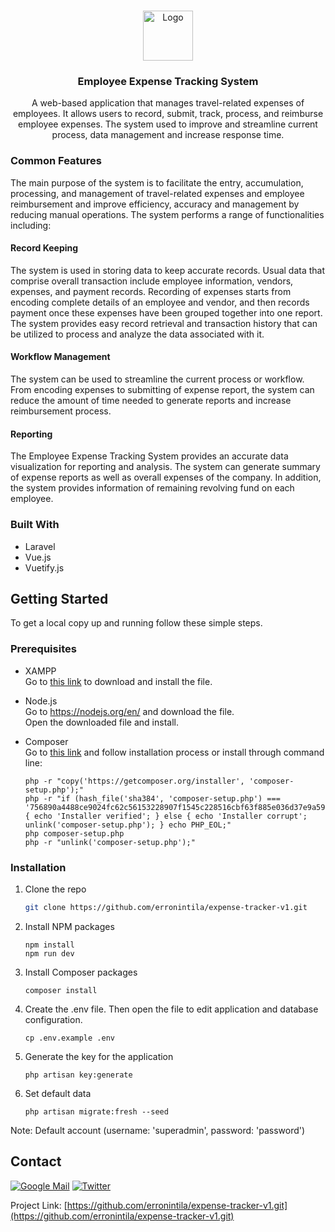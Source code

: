 <!-- PROJECT LOGO -->
<br />
<p align="center">
  <a href="https://github.com/othneildrew/Best-README-Template">
    <img src="./resources/js/assets/img/login.png" alt="Logo" width="80" height="80">
  </a>

  <h3 align="center">Employee Expense Tracking System</h3>

  <p align="center">
    A web-based application that manages travel-related expenses of employees. It allows users to record, submit, track, process, and reimburse employee expenses. The system used to improve and streamline current process, data management and increase response time. 
  </p>
</p>

### Common Features
The main purpose of the system is to facilitate the entry, accumulation, processing, and management of travel-related expenses and employee reimbursement and improve efficiency, accuracy and management by reducing manual operations. The system performs a range of functionalities including:
#### Record Keeping
The system is used in storing data to keep accurate records. Usual data that comprise overall transaction include employee information, vendors, expenses, and payment records. Recording of expenses starts from encoding complete details of an employee and vendor, and then records payment once these expenses have been grouped together into one report. The system provides easy record retrieval and transaction history that can be utilized to process and analyze the data associated with it.
#### Workflow Management
The system can be used to streamline the current process or workflow. From encoding expenses to submitting of expense report, the system can reduce the amount of time needed to generate reports and increase reimbursement process.
#### Reporting
The Employee Expense Tracking System provides an accurate data visualization for reporting and analysis. The system can generate summary of expense reports as well as overall expenses of the company. In addition, the system provides information of remaining revolving fund on each employee.

### Built With
- Laravel
- Vue.js
- Vuetify.js

<!-- GETTING STARTED -->
## Getting Started

To get a local copy up and running follow these simple steps.

### Prerequisites
* XAMPP <br />
  Go to <a href="https://www.apachefriends.org/download.html">this link</a> to download and install the file.<br/>

* Node.js <br/>
  Go to <a href="https://nodejs.org/en/">https://nodejs.org/en/</a> and download the file. <br/>
  Open the downloaded file and install.<br/>
  
* Composer <br/>
  Go to <a href="https://getcomposer.org/download/">this link</a> and follow installation process or install through command line:
  ```
  php -r "copy('https://getcomposer.org/installer', 'composer-setup.php');"
  php -r "if (hash_file('sha384', 'composer-setup.php') === '756890a4488ce9024fc62c56153228907f1545c228516cbf63f885e036d37e9a59d27d63f46af1d4d07ee0f76181c7d3') { echo 'Installer verified'; } else { echo 'Installer corrupt'; unlink('composer-setup.php'); } echo PHP_EOL;"
  php composer-setup.php
  php -r "unlink('composer-setup.php');"
  ```

### Installation

1. Clone the repo
   ```sh
   git clone https://github.com/erronintila/expense-tracker-v1.git
   ```
2. Install NPM packages
   ```
   npm install
   npm run dev
   ```
3. Install Composer packages
   ```
   composer install
   ```
4. Create the .env file. Then open the file to edit application and database configuration.
   ```
   cp .env.example .env
   ```
5. Generate the key for the application
   ```
   php artisan key:generate
   ```
6. Set default data
   ```
   php artisan migrate:fresh --seed
   ```

Note: Default account (username: 'superadmin', password: 'password')

<!-- CONTACT -->
## Contact

<a href="https://mail.google.com/a?view=cm&fs=1&to=erronintila@gmail.com" target="_blank">![Google Mail](https://img.shields.io/badge/Gmail-D14836?style=flat-square&logo=gmail&logoColor=white)</a>
<a href="https://twitter.com/eronintilla" target="_blank">![Twitter](https://img.shields.io/badge/Twitter-1DA1F2?style=flat-square&logo=twitter&logoColor=white)</a>

Project Link: [https://github.com/erronintila/expense-tracker-v1.git](https://github.com/erronintila/expense-tracker-v1.git)

<!--
*** This is a comment
*** 
-->

